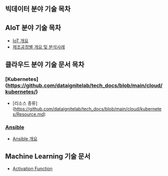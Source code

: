 ## 빅데이터 분야 기술 목차   

## AIoT 분야 기술 목차   

* [IoT 개요](https://github.com/dataignitelab/cloud_docs/blob/main/AIoT/01.IoT_개요.md)    
* [제조공정별 개요 및 분석사례](https://github.com/dataignitelab/cloud_docs/blob/main/Manufacturing_Process/)


## 클라우드 분야 기술 문서 목차

### [Kubernetes] (https://github.com/dataignitelab/tech_docs/blob/main/cloud/kubernetes/)
* [리소스 종류] (https://github.com/dataignitelab/tech_docs/blob/main/cloud/kubernetes/Resource.md)

### [Ansible](https://github.com/dataignitelab/cloud_docs/blob/main/ansible)
* [Ansible 개요](https://github.com/dataignitelab/cloud_docs/blob/main/ansible/01_ansible_개요.md)


## Machine Learning 기술 문서
* [Activation Function](Machine_Learning/Activation_function.md)
